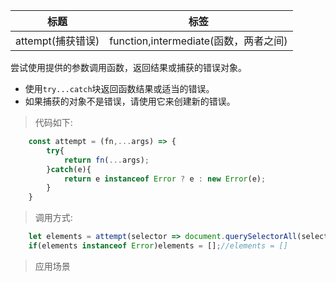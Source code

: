 |  标题   | 标签  |
|  ----  | ----  |
| attempt(捕获错误) | function,intermediate(函数，两者之间) |

尝试使用提供的参数调用函数，返回结果或捕获的错误对象。

* 使用`try...catch`块返回函数结果或适当的错误。
* 如果捕获的对象不是错误，请使用它来创建新的错误。

> 代码如下:

```js
    const attempt = (fn,...args) => {
        try{
            return fn(...args);
        }catch(e){
            return e instanceof Error ? e : new Error(e);
        }
    }
```

> 调用方式:

```js
    let elements = attempt(selector => document.querySelectorAll(selector),'>_>');
    if(elements instanceof Error)elements = [];//elements = []
```

> 应用场景